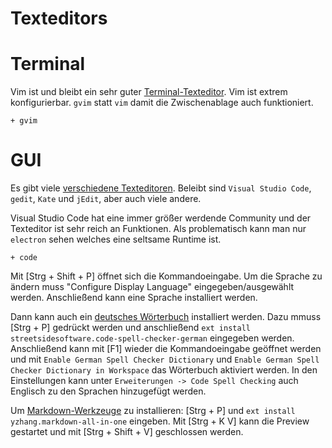 # Texteditors

# Terminal

Vim ist und bleibt ein sehr guter [Terminal-Texteditor](https://wiki.archlinux.org/index.php/List_of_applications#Console_19). Vim ist extrem konfigurierbar. `gvim` statt `vim` damit die Zwischenablage auch funktioniert.

    + gvim

# GUI

Es gibt viele [verschiedene Texteditoren](https://en.wikipedia.org/wiki/Comparison_of_text_editors). Beleibt sind `Visual Studio Code`, `gedit`, `Kate` und `jEdit`, aber auch viele andere. 

Visual Studio Code hat eine immer größer werdende Community und der Texteditor ist sehr reich an Funktionen. Als problematisch kann man nur `electron` sehen welches eine seltsame Runtime ist. 

    + code
    
Mit [Strg + Shift + P] öffnet sich die Kommandoeingabe. Um die Sprache zu ändern muss "Configure Display Language" eingegeben/ausgewählt werden. Anschließend kann eine Sprache installiert werden.

Dann kann auch ein [deutsches Wörterbuch](https://marketplace.visualstudio.com/items?itemName=streetsidesoftware.code-spell-checker-german) installiert werden. Dazu mmuss [Strg + P] gedrückt werden und anschließend `ext install streetsidesoftware.code-spell-checker-german` eingegeben werden. Anschließend kann mit [F1] wieder die Kommandoeingabe geöffnet werden und mit `Enable German Spell Checker Dictionary` und `Enable German Spell Checker Dictionary in Workspace` das Wörterbuch aktiviert werden. In den Einstellungen kann unter `Erweiterungen -> Code Spell Checking` auch Englisch zu den Sprachen hinzugefügt werden.


Um [Markdown-Werkzeuge](https://marketplace.visualstudio.com/items?itemName=yzhang.markdown-all-in-one) zu installieren: [Strg + P] und `ext install yzhang.markdown-all-in-one` eingeben. Mit [Strg + K V] kann die Preview gestartet und mit [Strg + Shift + V] geschlossen werden.

<!--
Empfohlene Extensions mit Strg + Shift + x installieren:

Python:

- Python
- Python Docs
- Visual Studio IntelliCode
- python path
- MagicPython

Git: 

- GitGraph
- GitLens

C/c++:

- C/C++

Shell:

- shell-format
- shellcheck


-->

<!--
Um [Zeilen sortieren](https://marketplace.visualstudio.com/items?itemName=Tyriar.sort-lines) zu können: [Strg + P] und `ext install Tyriar.sort-lines` eingeben.

Ich habe Kate getestet aber die Community ist einfach zu klein:

    - kate
    - clang
    - python-language-server
    - python-rope
    - python-pyflakes
    - flake8
    - yapf
    - python-pydocstyle
    - texlab

* `clang` für C/C++ LSP suport
* `python-language-server` für PYthon LSP support
* `python-rope` completion und renaming. `python-pyflakes` linter und Fehlererkennung. `flake8` linter. `yapf` code formating. `python-pydocstyle` docstring checking.
* `texlab` für latex lsp support

-->





